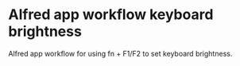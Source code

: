 # Alfred app workflow keyboard brightness

Alfred app workflow for using fn + F1/F2 to set keyboard brightness.
